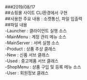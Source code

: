 ###2019/08/17  
##쇼핑몰 사이트 CLI환경에서 구현  
##사용한 주요 내용 : 소켓통신, 파일 입출력  
##파일 내용  
-Launcher : 클라이언트 실행 소스  
-MainMenu : 계정 관리 메뉴 소스  
-MainServer : 서버 실행 소스  
-Product : 상품 추상 클래스  
-New : 신품 서브 클래스  
-Used : 중고제품 서브 클래스  
-ShopMenu : 상품 구입 및 등록 메뉴 소스  
-User : 회원정보 클래스
